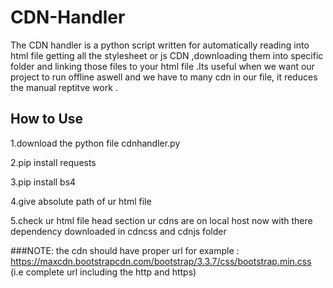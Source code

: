 # CDN-Handler
The CDN handler is a python script written for automatically reading into html file getting all the stylesheet or js CDN ,downloading them into specific folder and linking those files to your html file .Its useful when we want our project to run offline aswell and  we have to many cdn in our file, it reduces the manual reptitve work .

## How to Use
1.download the python file cdnhandler.py


2.pip install requests


3.pip install  bs4


4.give absolute path of ur html file


5.check ur html file head section ur cdns are on local host now with there dependency downloaded in cdncss and cdnjs folder 

###NOTE: the cdn should have proper url for example : https://maxcdn.bootstrapcdn.com/bootstrap/3.3.7/css/bootstrap.min.css (i.e complete url including the http and https)

